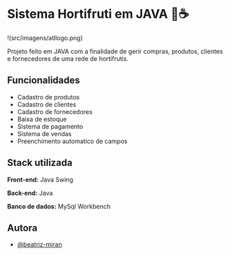 
# Sistema Hortifruti em JAVA 🍎☕
!(src/imagens/atllogo.png)

Projeto feito em JAVA com a finalidade de gerir compras, produtos, clientes e fornecedores de uma rede de hortifrutis.

## Funcionalidades

- Cadastro de produtos
- Cadastro de clientes
- Cadastro de fornecedores
- Baixa de estoque
- Sistema de pagamento
- Sistema de vendas
- Preenchimento automatico de campos



## Stack utilizada

**Front-end:** Java Swing

**Back-end:** Java

**Banco de dados:** MySql Workbench



## Autora

- [@beatriz-miran](https://www.github.com/beatriz-miran)

